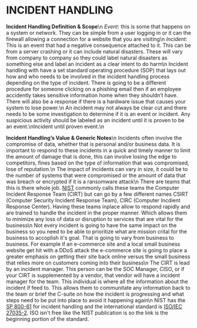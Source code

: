 # INCIDENT HANDLING

**Incident Handling Definition & Scope**\n
*Event*: this is some that happens on a system or network. They can be simple from a user logging in or it can the firewall allowing a connection for a website that you are visiting\n
*Incident*: This is an event that had a negative consequence attached to it. This can be from a server crashing or it can include natural disasters. These will vary from company to company so they could label natural disasters as something else and label an incident as a clear intent to do harm\n
Incident handling with have a set standard operating procedure (SOP) that lays out how and who needs to be involved in the incident handling process depending on the type of incident. There is going to be a different procedure for someone clicking on a phishing email then if an employee accidently takes sensitive information home when they shouldn’t have. There will also be a response if there is a hardware issue that causes your system to lose power.\n
An incident may not always be clear cut and there needs to be some investigation to determine if it is an event or incident. Any suspicious activity should be labeled as an incident until it is proven to be an event.\nIncident until proven event.\n

**Incident Handling’s Value & Generic Notes**\n
Incidents often involve the compromise of data, whether that is personal and/or business data. It is important to respond to these incidents in a quick and timely manner to limit the amount of damage that is done, this can involve losing the edge to competitors, fines based on the type of information that was compromised, lose of reputation.\n
The impact of incidents can vary in size, it could be to the number of systems that were compromised or the amount of data that was breach or encrypted if it is a ransomware attack\n
There are teams that this is there whole job. [NIST](csrc.nist.gov/glossary/term/computer_incident_response_team) commonly calls these teams the Computer Incident Response Team (CIRT) but can go by a few different names CSIRT (Computer Security Incident Response Team), CIRC (Computer Incdient Response Center). Having these teams inplace allow to respond rapidly and are trained to handle the incident in the proper manner. Which allows them to minimize any loss of data or disruption to services that are vital for the business\n
Not every incident is going to have the same impact on the business so you need to be able to prioritize what are mission crital for the business to accoplish it's goal. That is going to vary from business to business. For example if an e-commerce site and a local small business website get hit with a DDoS attack the e-commerce site is going to place a greater emphasis on getting their site back online versus the small business that relies more on customers coming into their business\n
The CIRT is lead by an incident manager. This person can be the SOC Manager, CISO, or if your CIRT is supplemented by a vendor, that vendor will have a incident manager for the team. This individual is where all the information about the incident if feed to. This allows them to communitate any information back to the team or brief the C-suite on how the incident is progressing and what steps need to be put into place to avoid it happening again\n
NIST has the [SP 800-61](https://doi.org/10.6028/NIST.SP.800-61r2) for incident handling and the international standard is [ISO/IEC 27035-2](https://www.iso.org/obp/ui/en/#iso:std:iso-iec:27035:-2:ed-2:v1:en). ISO isn't free like the NIST publication is so the link is the beginning portion of the standard.